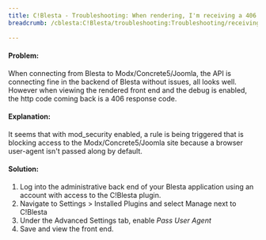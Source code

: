```yaml
---
title: C!Blesta - Troubleshooting: When rendering, I'm receiving a 406 error from the Blesta API
breadcrumb: /cblesta:C!Blesta/troubleshooting:Troubleshooting/receiving406:When rendering, I'm receiving a 406 error from the Blesta API/
 
---
```


#### Problem:

When connecting from Blesta to Modx/Concrete5/Joomla, the API is connecting fine in the backend of Blesta without issues, all looks well.  However when viewing the rendered front end and the debug is enabled, the http code coming back is a 406 response code.

#### Explanation:

It seems that with mod_security enabled, a rule is being triggered that is blocking access to the Modx/Concrete5/Joomla site because a browser user-agent isn't passed along by default.

#### Solution:

1. Log into the administrative back end of your Blesta application using an account with access to the C!Blesta plugin.
2. Navigate to Settings > Installed Plugins and select Manage next to C!Blesta
3. Under the Advanced Settings tab, enable *Pass User Agent*
4. Save and view the front end.
